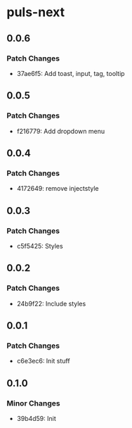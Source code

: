 # puls-next

## 0.0.6

### Patch Changes

- 37ae6f5: Add toast, input, tag, tooltip

## 0.0.5

### Patch Changes

- f216779: Add dropdown menu

## 0.0.4

### Patch Changes

- 4172649: remove injectstyle

## 0.0.3

### Patch Changes

- c5f5425: Styles

## 0.0.2

### Patch Changes

- 24b9f22: Include styles

## 0.0.1

### Patch Changes

- c6e3ec6: Init stuff

## 0.1.0

### Minor Changes

- 39b4d59: Init
